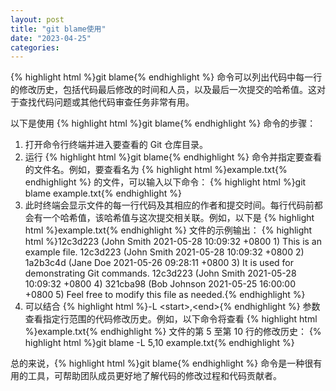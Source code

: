 ```yaml
---
layout: post
title: "git blame使用"
date: "2023-04-25"
categories: 
---
```

<p>{% highlight html %}git blame{% endhighlight %} 命令可以列出代码中每一行的修改历史，包括代码最后修改的时间和人员，以及最后一次提交的哈希值。这对于查找代码问题或其他代码审查任务非常有用。</p>
<p>以下是使用 {% highlight html %}git blame{% endhighlight %} 命令的步骤：</p>
<ol>
<li>打开命令行终端并进入要查看的 Git 仓库目录。</li>
<li>运行 {% highlight html %}git blame{% endhighlight %} 命令并指定要查看的文件名。例如，要查看名为 {% highlight html %}example.txt{% endhighlight %} 的文件，可以输入以下命令：
{% highlight html %}git blame example.txt{% endhighlight %}
</li>
<li>此时终端会显示文件的每一行代码及其相应的作者和提交时间。每行代码前都会有一个哈希值，该哈希值与这次提交相关联。例如，以下是 {% highlight html %}example.txt{% endhighlight %} 文件的示例输出：
{% highlight html %}12c3d223 (John Smith 2021-05-28 10:09:32 +0800 1) This is an example file.
12c3d223 (John Smith 2021-05-28 10:09:32 +0800 2) 
1a2b3c4d (Jane Doe 2021-05-26 09:28:11 +0800 3) It is used for demonstrating Git commands.
12c3d223 (John Smith 2021-05-28 10:09:32 +0800 4) 
321cba98 (Bob Johnson 2021-05-25 16:00:00 +0800 5) Feel free to modify this file as needed.{% endhighlight %}
</li>
<li>可以结合 {% highlight html %}-L &lt;start&gt;,&lt;end&gt;{% endhighlight %} 参数查看指定行范围的代码修改历史。例如，以下命令将查看 {% highlight html %}example.txt{% endhighlight %} 文件的第 5 至第 10 行的修改历史：
{% highlight html %}git blame -L 5,10 example.txt{% endhighlight %}
</li>
</ol>
<p>总的来说，{% highlight html %}git blame{% endhighlight %} 命令是一种很有用的工具，可帮助团队成员更好地了解代码的修改过程和代码贡献者。</p>
